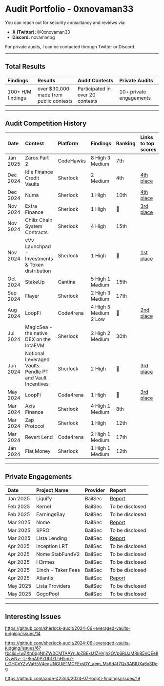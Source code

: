 # Audit Portfolio - 0xnovaman33

You can reach out for security consultancy and reviews via:

- **X (Twitter):** @0xnovaman33
- **Discord:** novamanbg

For private audits, I can be contacted through Twitter or Discord.

---

## Total Results

| **Findings**                  | **Results**     | **Audit Contests**     | **Private Audits**                  |
|:-------------------------------|:----------------|:----------------|:----------------|
| 100+ H/M findings | over $30,000 made from public contests |Participated in over 20 contests|10+ private engagements|

---

## Audit Competition History

| **Date**       | **Contest**                        | **Platform**                  | **Findings**              | **Ranking**   | **Links to top scores**       |
|:---------------|:-----------------------------------|:------------------------------|:--------------------------|:--------------------|:----------------|
| Jan 2025  | Zaros Part 2              | CodeHawks              | 8 High 3 Medium                    | 7th            |        |
| Dec 2024   | Idle Finance Credit Vaults             | Sherlock              | 2 Medium                      | 4th             | [4th place](https://audits.sherlock.xyz/contests/571)  
| Dec 2024   | Numa           | Sherlock              | 1 High                      | 10th             | [4th place](https://audits.sherlock.xyz/contests/571)   
| Nov 2024   | Extra Finance                | Sherlock              | 1 High                      | 🥉             | [3rd place](https://audits.sherlock.xyz/contests/380?filter=results)       |
| Nov 2024   | Chiliz Chain System Contracts                  | Sherlock              | 4 High                     |   15th             |      |
| Nov 2024   | vVv Launchpad - Investments & Token distribution                  | Sherlock              | 1 High                     |  🥇            |  [1st place](https://github.com/sherlock-audit/2024-11-vvv-exchange-update-judging/issues/26)    |
| Oct 2024   | StakeUp                  | Cantina              | 5 High 1 Medium             | 15th                 |     |
| Sep 2024   | Flayer                  | Sherlock              | 2 High 3 Medium             | 17th                  |       |
| Aug 2024   | LoopFi                  | Code4rena              | 4 High 5 Medium 2 Low       | 🥈            | [2nd place](https://code4rena.com/audits/2024-07-loopfi)       |
| Jul 2024   | MagicSea - the native DEX on the IotaEVM                  | Sherlock              | 2 High 2 Medium             | 30th                 |        |
| Jun 2024   | Notional Leveraged Vaults: Pendle PT and Vault Incentives                 | Sherlock              | 2 High                     | 🥉               | [3rd place](https://audits.sherlock.xyz/contests/446?filter=results)       |
| May 2024   | LoopFi                  | Code4rena              | 1 High                      | 🥉                |    [3rd place](https://code4rena.com/audits/2024-05-loopfi) |
| Mar 2024   | Axis Finance                 | Sherlock              | 4 High 1 Medium             | 8th               |     |
| Mar 2024   | Zap Protocol                 | Sherlock              | 1 High                      | 12th                 |        |
| Mar 2024   | Revert Lend                 | Code4rena              | 2 High 1 Medium             | 17th                |        |
| Jan 2024   | Flat Money                   | Sherlock              | 1 High 1 Medium             | 12th                 |       |

---

## Private Engagements

| **Date**       | **Project Name**                        | **Provider**                  | **Report**              | 
|:---------------|:-----------------------------------|:------------------------------|:--------------------------|
| Jan 2025  | Liquify    | BailSec                 |   [Report](https://github.com/bailsec/BailSec/blob/main/Bailsec%20-%20Liquify%20-%20Final%20Report.pdf)  |  
| Feb 2025  | Kernel    | BailSec                 |   To be disclosed  |      
| Feb 2025  | EarningsBay    | BailSec                 |   To be disclosed  |    
| Mar 2025  | Nome    | BailSec                 |  [Report](https://github.com/bailsec/BailSec/blob/main/Bailsec%20-%20Nome%20-%20Final%20Report.pdf)  |  
| Mar 2025  | SPRO    | BailSec                 |  To be disclosed  |  
| Mar 2025  | Lista Lending    | BailSec                 |  [Report](https://github.com/lista-dao/moolah/blob/master/docs/audits/Bailsec-ListaLending-AuditReport-20250410.pdf)  |  
| Apr 2025  | Inception LRT    | BailSec                 |  To be disclosed  |  
| Apr 2025  | Nome StabFundV2    | BailSec                 |  To be disclosed  |  
| Apr 2025  | H3rmes    | BailSec                 |  To be disclosed  |  
| Apr 2025  | 1inch - Taker Fees    | BailSec                 |  To be disclosed  | 
| Apr 2025  | Atlantis   | BailSec                 |  [Report](https://github.com/bailsec/BailSec/blob/main/Bailsec%20-%20Atlantis%20-%20Final%20Report.pdf)  | 
| May 2025  | Lista Providers   | BailSec                 |  To be disclosed  | 
| May 2025  | GogoPool   | BailSec                 |  To be disclosed  | 

---
## Interesting Issues

https://github.com/sherlock-audit/2024-06-leveraged-vaults-judging/issues/14

https://github.com/sherlock-audit/2024-06-leveraged-vaults-judging/issues/6?fbclid=IwZXh0bgNhZW0CMTAAYnJpZBExU1ZHVjh2OVp6RUJMRk85VQEe8CywNv--L-8mA0PZDb1ZLhH5m7-t_GHCnYZvVaH5V4eqUNGUiE1MCFExsDY_aem_Ms6d4f7Qx3ABIUXa6xSDeg

https://github.com/code-423n4/2024-07-loopfi-findings/issues/19



